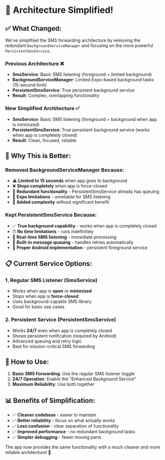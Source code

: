 # 🚀 **Architecture Simplified!**

## ✅ **What Changed:**

We've simplified the SMS forwarding architecture by removing the redundant `BackgroundServiceManager` and focusing on the more powerful `PersistentSmsService`.

### **Previous Architecture** ❌
- **SmsService**: Basic SMS listening (foreground + limited background)
- **BackgroundServiceManager**: Limited Expo-based background tasks (15-second limit)
- **PersistentSmsService**: True persistent background service
- **Result**: Complex, overlapping functionality

### **New Simplified Architecture** ✅
- **SmsService**: Basic SMS listening (foreground + background when app is minimized)
- **PersistentSmsService**: True persistent background service (works when app is completely closed)
- **Result**: Clean, focused, reliable

## 🎯 **Why This is Better:**

### **Removed BackgroundServiceManager Because:**
- ⚠️ **Limited to 15 seconds** when app goes to background
- ❌ **Stops completely** when app is force-closed
- 🔄 **Redundant functionality** - PersistentSmsService already has queuing
- 📱 **Expo limitations** - unreliable for SMS listening
- 🧩 **Added complexity** without significant benefit

### **Kept PersistentSmsService Because:**
- ✅ **True background capability** - works when app is completely closed
- ⏰ **No time limitations** - runs indefinitely 
- 📱 **Real-time SMS listening** - immediate processing
- 🔄 **Built-in message queuing** - handles retries automatically
- 🔧 **Proper Android implementation** - persistent foreground service

## 📋 **Current Service Options:**

### **1. Regular SMS Listener** (SmsService)
- Works when app is **open** or **minimized**
- Stops when app is **force-closed**
- Uses background-capable SMS library
- Good for basic use cases

### **2. Persistent Service** (PersistentSmsService) 
- Works **24/7** even when app is completely closed
- Shows persistent notification (required by Android)
- Advanced queuing and retry logic
- Best for mission-critical SMS forwarding

## 🔧 **How to Use:**

1. **Basic SMS Forwarding**: Use the regular SMS listener toggle
2. **24/7 Operation**: Enable the "Enhanced Background Service"
3. **Maximum Reliability**: Use both together

## 📊 **Benefits of Simplification:**

- ✅ **Cleaner codebase** - easier to maintain
- ✅ **Better reliability** - focus on what actually works  
- ✅ **Less confusion** - clear separation of functionality
- ✅ **Improved performance** - no redundant background tasks
- ✅ **Simpler debugging** - fewer moving parts

The app now provides the same functionality with a much cleaner and more reliable architecture! 🎉
